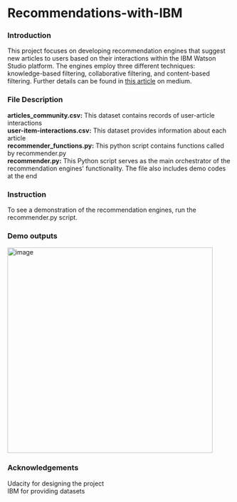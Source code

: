 # Recommendations-with-IBM

### Introduction
This project focuses on developing recommendation engines that suggest new articles to users based on their interactions within the IBM Watson Studio platform. The engines employ three different techniques: knowledge-based filtering, collaborative filtering, and content-based filtering. Further details can be found in [this article](https://medium.com/@runqi/building-article-recommendation-engines-a7dedbcc24fd) on medium.

### File Description
**articles_community.csv:** This dataset contains records of user-article interactions  
**user-item-interactions.csv:** This dataset provides information about each article  
**recommender_functions.py:** This python script contains functions called by recommender.py  
**recommender.py:** This Python script serves as the main orchestrator of the recommendation engines' functionality. The file also includes demo codes at the end

### Instruction
To see a demonstration of the recommendation engines, run the recommender.py script.

### Demo outputs
<img width="461" alt="image" src="https://user-images.githubusercontent.com/58591088/236761322-e0ae4b3d-ce78-4ae8-887b-59054466fb20.png">

### Acknowledgements
Udacity for designing the project   
IBM for providing datasets

